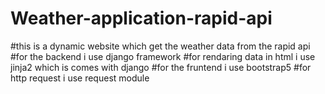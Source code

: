 # Weather-application-rapid-api
#this is a dynamic website which get the weather data from the rapid api
#for the backend i use django framework
#for rendaring data in html i use jinja2 which is comes with django
#for the fruntend i use bootstrap5
#for http request i use request module
